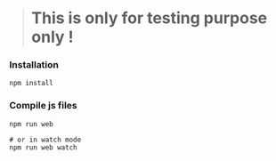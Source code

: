 > # This is only for testing purpose only !

### Installation

```
npm install
```

### Compile js files

```
npm run web

# or in watch mode
npm run web watch
```